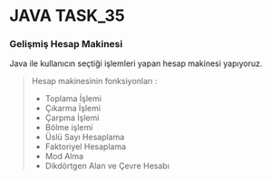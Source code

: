 # JAVA TASK_35
### Gelişmiş Hesap Makinesi
Java ile kullanıcın seçtiği işlemleri yapan hesap makinesi yapıyoruz.

> Hesap makinesinin fonksiyonları :
> - Toplama İşlemi
> - Çıkarma İşlemi
> - Çarpma İşlemi
> - Bölme işlemi
> - Üslü Sayı Hesaplama
> - Faktoriyel Hesaplama
> - Mod Alma
> - Dikdörtgen Alan ve Çevre Hesabı









